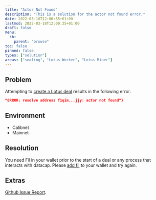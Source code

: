 ```yaml
---
title: "Actor Not Found"
description: "This is a solution for the actor not found error."
date: 2022-03-18T12:00:35+01:00
lastmod: 2022-03-18T12:00:35+01:00
draft: false
menu:
  kb:
    parent: "browse"
toc: false
pinned: false
types: ["solution"]
areas: ["sealing", "Lotus Worker", "Lotus Miner"]
---
```


## Problem

Attempting to [create a Lotus deal](https://docs.filecoin.io/get-started/store-and-retrieve/store-data/#create-a-deal) results in the following error.

```json
"ERROR: resolve address f1qim...jjy: actor not found"}
```

## Environment

- Calibnet
- Mainnet 

## Resolution
You need Fil in your wallet prior to the start of a deal or any process that interacts with datacap. Please [add fil](https://docs.filecoin.io/get-started/store-and-retrieve/setup/#adding-fil-to-your-wallet-or-using-filecoin-plus) to your wallet and try again.

## Extras

[Github Issue Report](https://github.com/filecoin-project/lotus/issues/8817). 


